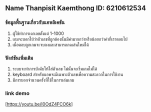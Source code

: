 ## Name Thanpisit Kaemthong ID: 6210612534

### ข้อมูลพื้นฐานเกี่ยวกับแอพลิเคชัน
1. ผู้ใช้ทำการเดาเลขตั้งแต่ 1-1000
2. เกมจะบอกใบ้ว่าตัวเลขที่ถูกต้องนั้นมีค่ามากกว่าหรือน้อยกว่าค่าที่เราตอบไป
3. เมื่อตอบถูกเกมจะจบลงและสามารถกดเล่นใหม่ได้

### ฟังก์ชันเพิ่มเติม
1. ระบบจะทำการบังคับให้ใส่ตัวเลข ไม่นั้นจะเริ่มเกมไม่ได้
2. keyboard สำหรับแอพจะมีเฉพาะตัวเลขเพื่อความสะดวกในการใช้งาน
3. มีการบอกจำนวนครั้งที่ใช้ในการเล่นเกม

### link demo
[https://youtu.be/I0OdZ4FCO6k]

